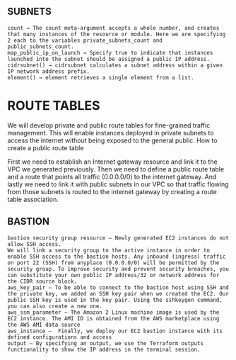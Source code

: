 ## SUBNETS
    count → The count meta-argument accepts a whole number, and creates that many instances of the resource or module. Here we are specifying 2 each to the variables private_subnets_count and public_subnets_count.
    map_public_ip_on_launch → Specify true to indicate that instances launched into the subnet should be assigned a public IP address.
    cidrsubnet() → cidrsubnet calculates a subnet address within a given IP network address prefix.
    element() → element retrieves a single element from a list.

# ROUTE TABLES
We will develop private and public route tables for fine-grained traffic management. This will enable instances deployed in private subnets to access the internet without being exposed to the general public.
How to create a public route table

First we need to establish an Internet gateway resource and link it to the VPC we generated previously. Then we need to define a public route table and a route that points all traffic (0.0.0.0/0) to the internet gateway. And lastly we need to link it with public subnets in our VPC so that traffic flowing from those subnets is routed to the internet gateway by creating a route table association.

## BASTION
    bastion security group resource – Newly generated EC2 instances do not allow SSH access.
    We will link a security group to the active instance in order to enable SSH access to the bastion hosts. Any inbound (ingress) traffic on port 22 (SSH) from anyplace (0.0.0.0/0) will be permitted by the security group. To improve security and prevent security breaches, you can substitute your own public IP address/32 or network address for the CIDR source block.
    aws_key_pair – To be able to connect to the bastion host using SSH and the private key, we added an SSH key pair when we created the EC2. Our public SSH key is used in the key pair. Using the sshkeygen command, you can also create a new one.
    aws_ssm_parameter – The Amazon 2 Linux machine image is used by the EC2 instance. The AMI ID is obtained from the AWS marketplace using the AWS AMI data source
    aws_instance –  Finally, we deploy our EC2 bastion instance with its defined configurations and access
    output – By specifying an output, we use the Terraform outputs functionality to show the IP address in the terminal session.
